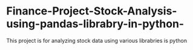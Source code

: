# Finance-Project-Stock-Analysis-using-pandas-librabry-in-python-
This project is for analyzing stock data using various librabries is python
